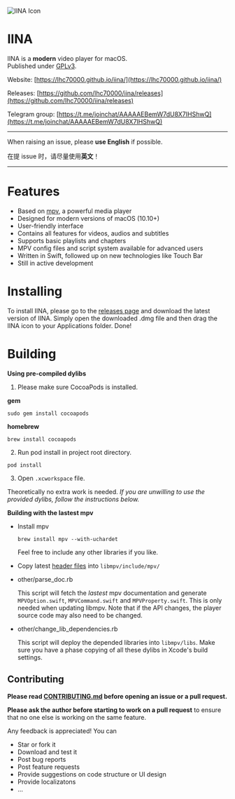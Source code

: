 ![IINA Icon](https://github.com/lhc70000/iina/raw/master/iina/Assets.xcassets/AppIcon.appiconset/256-1.png)

# IINA

IINA is a **modern** video player for macOS.  
Published under [GPLv3](https://github.com/lhc70000/iina/blob/master/LICENSE).

Website: [https://lhc70000.github.io/iina/](https://lhc70000.github.io/iina/)

Releases: [https://github.com/lhc70000/iina/releases](https://github.com/lhc70000/iina/releases)

Telegram group: 
[https://t.me/joinchat/AAAAAEBemW7dU8X7IHShwQ](https://t.me/joinchat/AAAAAEBemW7dU8X7IHShwQ)

---

When raising an issue, please **use English** if possible.  

在提 issue 时，请尽量使用**英文**！  

---

# Features

- Based on [mpv](https://github.com/mpv-player/mpv), a powerful media player
- Designed for modern versions of macOS (10.10+)
- User-friendly interface
- Contains all features for videos, audios and subtitles
- Supports basic playlists and chapters
- MPV config files and script system available for advanced users
- Written in Swift, followed up on new technologies like Touch Bar
- Still in active development

# Installing

To install IINA, please go to the [releases page](https://github.com/lhc70000/iina/releases) and download the latest version of IINA. Simply open the downloaded .dmg file and then drag the IINA icon to your Applications folder. Done!

# Building

**Using pre-compiled dylibs**

1. Please make sure CocoaPods is installed.

  **gem**
  ```
  sudo gem install cocoapods
  ```
  **homebrew**
  ```
  brew install cocoapods
  ```

2. Run pod install in project root directory.
  ```
  pod install
  ```
  
3. Open `.xcworkspace` file.

Theoretically no extra work is needed. _If you are unwilling to use the provided dylibs, follow the instructions below._

**Building with the lastest mpv**

* Install mpv

  ```
  brew install mpv --with-uchardet
  ```
  
  Feel free to include any other libraries if you like.
  
* Copy latest [header files](https://github.com/mpv-player/mpv/tree/master/libmpv) into `libmpv/include/mpv/`

* other/parse_doc.rb

  This script will fetch the *lastest* mpv documentation and generate `MPVOption.swift`, `MPVCommand.swift` and `MPVProperty.swift`. This is only needed when updating libmpv. Note that if the API changes, the player source code may also need to be changed.

* other/change_lib_dependencies.rb

  This script will deploy the depended libraries into `libmpv/libs`.
  Make sure you have a phase copying of all these dylibs in Xcode's build settings.

## Contributing

**Please read [CONTRIBUTING.md](https://github.com/lhc70000/iina/blob/master/CONTRIBUTING.md) before opening an issue or a pull request.**

**Please ask the author before starting to work on a pull request** to ensure that no one else is working on the same feature.

Any feedback is appreciated! You can

- Star or fork it
- Download and test it
- Post bug reports
- Post feature requests
- Provide suggestions on code structure or UI design
- Provide localizatons
- ...

